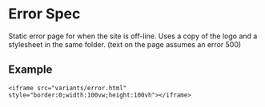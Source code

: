 # Error Spec

Static error page for when the site is off-line. Uses a copy of the logo and a stylesheet in the same folder.
(text on the page assumes an error 500)


## Example
```example
<iframe src="variants/error.html" style="border:0;width:100vw;height:100vh"></iframe>
```
